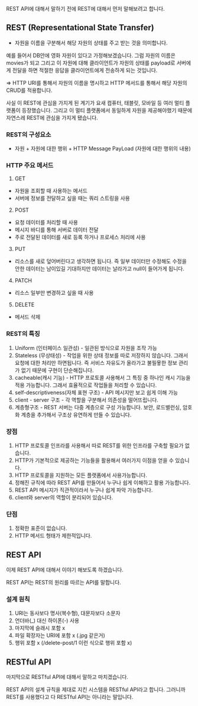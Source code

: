 REST API에 대해서 말하기 전에 REST에 대해서 먼저 말해보려고 합니다.

## REST (Representational State Transfer)

- 자원을 이름을 구분해서 해당 자원의 상태를 주고 받는 것을 의미합니다.

예를 들어서 DB안에 영화 자원이 있다고 가정해보겠습니다. 그럼 자원의 이름은 movies가 되고 그리고 이 자원에 대해 클라이언트가 자원의 상태를 payload로 서버에게 전달을 하면 적절한 응답을 클라이언트에게 전송하게 되는 것입니다.

=> HTTP URI를 통해서 자원의 이름을 명시하고 HTTP 메서드를 통해서 해당 자원의 CRUD를 적용합니다.

사실 이 REST에 관심을 가지게 된 계기가 요새 컴퓨터, 태블릿, 모바일 등 여러 멀티 플랫폼이 등장했습니다. 그리고 이 멀티 플랫폼에서 동일하게 자원을 제공해야했기 때문에 자연스레 REST에 관심을 가지게 됐습니다.

### REST의 구성요소

- 자원 + 자원에 대한 행위 + HTTP Message PayLoad (자원에 대한 행위의 내용)

### HTTP 주요 메서드

1. GET

- 자원을 조회할 때 사용하는 메서드
- 서버에 정보를 전달하고 싶을 때는 쿼리 스트링을 사용

2. POST

- 요청 데이터를 처리할 때 사용
- 메시지 바디를 통해 서버로 데이터 전달
- 주로 전달된 데이터를 새로 등록 하거나 프로세스 처리에 사용

3. PUT

- 리소스를 새로 덮어버린다고 생각하면 됩니다. 즉 일부 데이터만 수정해도 수정을 안한 데이터는 남이있길 기대하지만 데이터는 날라가고 null이 들어가게 됩니다.

4. PATCH

- 리소스 일부만 변경하고 싶을 때 사용

5. DELETE

- 메서드 삭제

### REST의 특징

1. Uniform (인터페이스 일관성) - 일관된 방식으로 자원을 조작 가능
2. Stateless (무상태성) - 작업을 위한 상태 정보를 따로 저장하지 않습니다. 그래서 요청에 대한 처리만 하면됩니다. 즉 서비스 자유도가 올라가고 불필욯한 정보 관리가 없기 때문에 구현이 단순해집니다.
3. cacheable(캐시 기능) - HTTP 프로토콜 사용해서 그 특징 중 하나인 캐시 기능을 적용 가능합니다. 그래서 효율적으로 작업들을 처리할 수 있습니다.
4. self-descriptiveness(자체 표현 구조) - API 메시지만 보고 쉽게 이해 가능
5. client - server 구조 - 각 역할을 구분해서 의존성을 떨어뜨립니다.
6. 계층형구조 - REST 서버는 다중 계층으로 구성 가능합니다. 보안, 로드밸런싱, 암호화 계층을 추가해서 구조상 유연하게 만들 수 있습니다.

### 장점

1. HTTP 프로토콜 인프라를 사용해서 따로 REST를 위한 인프라를 구축할 필요가 없습니다.
2. HTTP가 기본적으로 제공하는 기능들을 활용해서 여러가지 이점을 얻을 수 있습니다.
3. HTTP 프로토콜을 지원하는 모든 플랫폼에서 사용가능합니다.
4. 정해진 규칙에 따라 REST API를 만들어서 누구나 쉽게 이해하고 활용 가능합니다.
5. REST API 메시지가 직관적이라서 누구나 쉽게 파악 가능합니다.
6. client와 server의 역할이 분리되어 있습니다.

### 단점

1. 정확한 표준이 없습니다.
2. HTTP 메서드 형태가 제한적입니다.

## REST API

이제 REST API에 대해서 이야기 해보도록 하겠습니다.

REST API는 REST의 원리를 따르는 API를 말합니다.

### 설계 원칙

1. URI는 동사보다 명사(복수형), 대문자보다 소문자
2. 언더바(\_) 대신 하이폰(-) 사용
3. 마지막에 슬래시 포함 x
4. 파일 확장자는 URI에 포함 x (.jpg 같은거)
5. 행위 포함 x (/delete-post/1 이런 식으로 행위 포함 x)

## RESTful API

마지막으로 RESTful API에 대해서 말하고 마치겠습니다.

REST API의 설계 규칙을 제대로 지킨 시스템을 RESTful API라고 합니다. 그러니까 REST를 사용했다고 다 RESTful API는 아니라는 말입니다.
